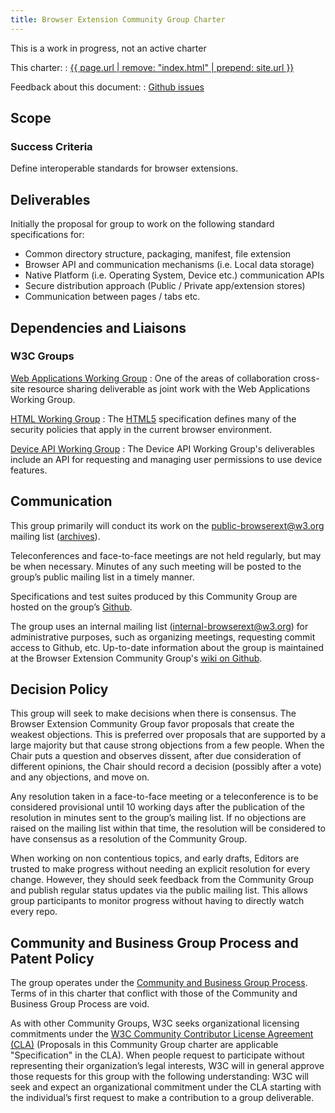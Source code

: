 ```yaml
---
title: Browser Extension Community Group Charter
---
```


<div class="warn">This is a work in progress, not an active charter</div>

This charter:
: <a href='{{ page.url | remove: "index.html" | prepend: site.url }}'>{{ page.url | remove: "index.html" | prepend: site.url }}</a>

Feedback about this document:
: [Github issues](https://github.com/browserext/browserext.github.io/issues)

## Scope

### Success Criteria

Define interoperable standards for browser extensions.

## Deliverables

Initially the proposal for group to work on the following standard specifications for: 

- Common directory structure, packaging, manifest, file extension
- Browser API and communication mechanisms (i.e. Local data storage)
- Native Platform (i.e. Operating System, Device etc.) communication APIs
- Secure distribution approach (Public / Private app/extension stores)
- Communication between pages / tabs etc.

## Dependencies and Liaisons

### W3C Groups

[Web Applications Working Group](http://www.w3.org/2008/webapps/)
: One of the areas of collaboration 
cross-site resource sharing deliverable
as joint work with the Web Applications Working Group.

[HTML Working Group](http://www.w3.org/html/wg/)
: The [HTML5](http://www.w3.org/TR/html5/) specification
defines many of the security policies
that apply in the current browser environment.

[Device API Working Group](http://www.w3.org/2009/dap/)
: The Device API Working Group's deliverables
include an API for requesting and managing
user permissions to use device features.

## Communication

This group primarily will conduct its work
on the [public-browserext@w3.org](mailto:public-browserext@w3.org) mailing list
([archives](https://lists.w3.org/Archives/Public/public-browserext/)).

Teleconferences and face-to-face meetings are not held regularly,
but may be when necessary.
Minutes of any such meeting
will be posted to the group’s public mailing list
in a timely manner.

Specifications and test suites produced by this Community Group
are hosted on the group’s [Github](https://github.com/browserext). 

The group uses an internal mailing list ([internal-browserext@w3.org](mailto:internal-browserext@w3.org))
for administrative purposes,
such as organizing meetings,
requesting commit access to Github,
etc.
Up-to-date information about the group
is maintained at the Browser Extension Community Group's
[wiki on Github](https://github.com/browserext/browserext.github.io/wiki).

## Decision Policy

This group will seek to make decisions when there is consensus.
The Browser Extension Community Group favor
proposals that create the weakest objections.
This is preferred over proposals that are supported
by a large majority
but that cause strong objections from a few people.
When the Chair puts a question and observes dissent,
after due consideration of different opinions,
the Chair should record a decision (possibly after a vote)
and any objections, and move on.

Any resolution taken in a face-to-face meeting
or a teleconference
is to be considered provisional
until 10 working days after the publication of the resolution
in minutes sent to the group’s mailing list.
If no objections are raised on the mailing list within that time,
the resolution will be considered to have consensus
as a resolution of the Community Group.

When working on non contentious topics,
and early drafts,
Editors are trusted to make progress
without needing an explicit resolution for every change.
However, they should seek feedback from the Community Group
and publish regular status updates
via the public mailing list.
This allows group participants to monitor progress
without having to directly watch every repo. 

## Community and Business Group Process and Patent Policy

The group operates under the [Community and Business Group Process](https://www.w3.org/community/about/agreements/).
Terms of in this charter that conflict
with those of the Community and Business Group Process
are void.

As with other Community Groups,
W3C seeks organizational licensing commitments
under the [W3C Community Contributor License Agreement (CLA)](http://www.w3.org/community/about/agreements/cla/)
(Proposals in this Community Group charter are applicable "Specification" in the CLA).
When people request to participate
without representing their organization’s legal interests,
W3C will in general approve those requests for this group
with the following understanding:
W3C will seek and expect an organizational commitment
under the CLA
starting with the individual’s first request
to make a contribution to a group deliverable.

